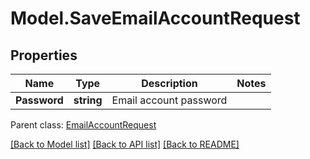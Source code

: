 # Model.SaveEmailAccountRequest

## Properties
Name | Type | Description | Notes
------------ | ------------- | ------------- | -------------
**Password** | **string** | Email account password | 

 Parent class: [EmailAccountRequest](EmailAccountRequest.md)

[[Back to Model list]](README.md#documentation-for-models) [[Back to API list]](README.md#documentation-for-api-endpoints) [[Back to README]](README.md)


